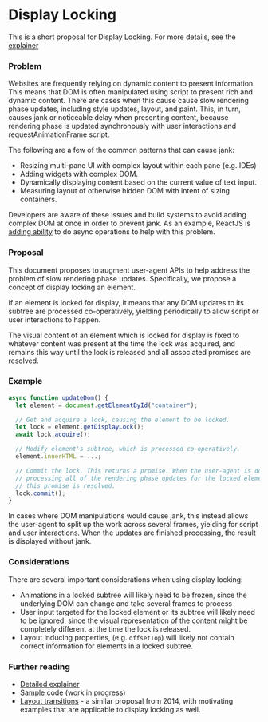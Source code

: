 # Display Locking

This is a short proposal for Display Locking. For more details, see the
[explainer](https://github.com/chrishtr/display-locking/blob/master/explainer.md)

### Problem

Websites are frequently relying on dynamic content to present information. This
means that DOM is often manipulated using script to present rich and dynamic
content. There are cases when this cause cause slow rendering phase updates,
including style updates, layout, and paint. This, in turn, causes jank or
noticeable delay when presenting content, because rendering phase is updated
synchronously with user interactions and requestAnimationFrame script.

The following are a few of the common patterns that can cause jank:
- Resizing multi-pane UI with complex layout within each pane (e.g. IDEs)
- Adding widgets with complex DOM.
- Dynamically displaying content based on the current value of text input.
- Measuring layout of otherwise hidden DOM with intent of sizing containers.

Developers are aware of these issues and build systems to avoid adding complex
DOM at once in order to prevent jank. As an example, ReactJS is [adding
ability](https://reactjs.org/blog/2018/03/01/sneak-peek-beyond-react-16.html)
to do async operations to help with this problem.

### Proposal

This document proposes to augment user-agent APIs to help address the problem of
slow rendering phase updates. Specifically, we propose a concept of display
locking an element.

If an element is locked for display, it means that any DOM
updates to its subtree are processed co-operatively, yielding periodically to
allow script or user interactions to happen. 

The visual content of an element which is locked for display is fixed to
whatever content was present at the time the lock was acquired, and remains this
way until the lock is released and all associated promises are resolved.

### Example

```js
async function updateDom() {
  let element = document.getElementById("container");

  // Get and acquire a lock, causing the element to be locked.
  let lock = element.getDisplayLock();
  await lock.acquire();

  // Modify element's subtree, which is processed co-operatively.
  element.innerHTML = ...;

  // Commit the lock. This returns a promise. When the user-agent is done
  // processing all of the rendering phase updates for the locked element,
  // this promise is resolved.
  lock.commit();
}

```

In cases where DOM manipulations would cause jank, this instead allows the
user-agent to split up the work across several frames, yielding for script and
user interactions. When the updates are finished processing, the result is
displayed without jank.

### Considerations

There are several important considerations when using display locking:
- Animations in a locked subtree will likely need to be frozen, since the
  underlying DOM can change and take several frames to process
- User input targeted for the locked element or its subtree will likely need to
  be ignored, since the visual representation of the content might be completely
  different at the time the lock is released.
- Layout inducing properties, (e.g. `offsetTop`) will likely not contain correct
  information for elements in a locked subtree.


### Further reading

- [Detailed explainer](https://github.com/chrishtr/display-locking/blob/master/explainer.md)
- [Sample
  code](https://github.com/chrishtr/display-locking/blob/master/sample-code)
  (work in progress)
- [Layout transitions](http://tabatkins.github.io/specs/layout-transitions/) - a
  similar proposal from 2014, with motivating examples that are applicable to
  display locking as well.

